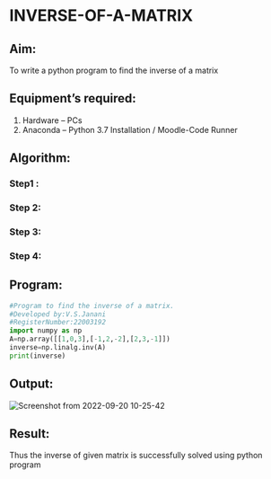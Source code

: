 # INVERSE-OF-A-MATRIX
## Aim:
To write a python program to find the inverse of a matrix
## Equipment’s required:
1. 	Hardware – PCs
2. 	Anaconda – Python 3.7 Installation / Moodle-Code Runner
## Algorithm:
### Step1 : 
### Step 2: 
### Step 3: 
### Step 4: 

## Program:
```python
#Program to find the inverse of a matrix.
#Developed by:V.S.Janani
#RegisterNumber:22003192
import numpy as np
A=np.array([[1,0,3],[-1,2,-2],[2,3,-1]])
inverse=np.linalg.inv(A)
print(inverse)
```

## Output:
![Screenshot from 2022-09-20 10-25-42](https://user-images.githubusercontent.com/113497333/191170905-f2298853-f62e-4b75-ba8a-a62b31d2facd.png)


## Result:
Thus the inverse of given matrix is successfully solved using python program

